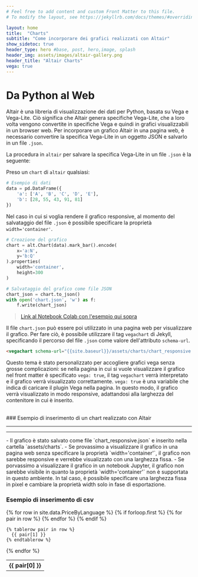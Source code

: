 ```yaml
---
# Feel free to add content and custom Front Matter to this file.
# To modify the layout, see https://jekyllrb.com/docs/themes/#overriding-theme-defaults

layout: home
title:  "Charts"
subtitle: "Come incorporare dei grafici realizzati con Altair"
show_sidetoc: true
header_type: hero #base, post, hero,image, splash
header_img: assets/images/altair-gallery.png
header_title: "Altair Charts"
vega: true
---
```



# Da Python al Web

Altair è una libreria di visualizzazione dei dati per Python, basata su Vega e Vega-Lite. Ciò significa che Altair genera specifiche Vega-Lite, che a loro volta vengono convertite in specifiche Vega e quindi in grafici visualizzabili in un browser web. Per incorporare un grafico Altair in una pagina web, è necessario convertire la specifica Vega-Lite in un oggetto JSON e salvarlo in un file `.json`.

La procedura in `altair` per salvare la specifica Vega-Lite in un file `.json` è la seguente:

Preso un `chart` di `altair` qualsiasi:
```python
# Esempio di dati
data = pd.DataFrame({
    'a': ['A', 'B', 'C', 'D', 'E'],
    'b': [28, 55, 43, 91, 81]
})
```
Nel caso in cui si voglia rendere il grafico responsive, al momento del salvataggio del file `.json` è possibile specificare la proprietà `width='container'`.
```python
# Creazione del grafico
chart = alt.Chart(data).mark_bar().encode(
    x='a:N',
    y='b:Q'
).properties(
    width='container',
    height=300 
)

# Salvataggio del grafico come file JSON
chart_json = chart.to_json()
with open('chart.json', 'w') as f:
    f.write(chart_json)
```
> [Link al Notebook Colab con l'esempio qui sopra](https://colab.research.google.com/drive/1ySTEzV2se1buHZ7X5p2fX5RlDUXyAfaX?usp=sharing)

Il file `chart.json` può essere poi utilizzato in una pagina web per visualizzare il grafico. Per fare ciò, è possibile utilizzare il tag `vegachart` di Jekyll, specificando il percorso del file `.json` come valore dell'attributo `schema-url`.

```html
<vegachart schema-url="{{site.baseurl}}/assets/charts/chart_responsive.json" style="width: 100%"></vegachart>
```
Questo tema è stato personalizzato per accogliere grafici vega senza grosse complicazioni: se nella pagina in cui si vuole visualizzare il grafico nel front matter è specificato `vega: true`, il tag `vegachart` verrà interpretato e il grafico verrà visualizzato correttamente.
`vega: true` è una variabile che indica di caricare il plugin Vega nella pagina.
In questo modo, il grafico verrà visualizzato in modo responsive, adattandosi alla larghezza del contenitore in cui è inserito.

<br>
### Esempio di inserimento di un chart realizzato con Altair 
<hr>
<vegachart schema-url="{{site.baseurl}}/assets/charts/PriceByLanguage.json" style="width: 100%"></vegachart>

<hr>
- Il grafico è stato salvato come file `chart_responsive.json` e inserito nella cartella `assets/charts`.
- Se provassimo a visualizzare il grafico in una pagina web senza specificare la proprietà `width='container'`, il grafico non sarebbe responsive e verrebbe visualizzato con una larghezza fissa.
- Se porvassimo a visualizzare il grafico in un notebook Jupyter, il grafico non sarebbe visibile in quanto la proprietà `width='container'` non è supportata in questo ambiente. In tal caso, è possibile specificare una larghezza fissa in pixel e cambiare la proprietà width solo in fase di esportazione. 

### Esempio di inserimento di csv

<table>
  {% for row in site.data.PriceByLanguage %}
    {% if forloop.first %}
    <tr>
      {% for pair in row %}
        <th>{{ pair[0] }}</th>
      {% endfor %}
    </tr>
    {% endif %}

    {% tablerow pair in row %}
      {{ pair[1] }}
    {% endtablerow %}
  {% endfor %}
</table>
